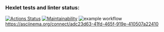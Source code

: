 ### Hexlet tests and linter status:
[![Actions Status](https://github.com/Fessaer/frontend-project-lvl1/workflows/hexlet-check/badge.svg)](https://github.com/Fessaer/frontend-project-lvl1/actions)
[![Maintainability](https://api.codeclimate.com/v1/badges/4cec73e9614bd88c1973/maintainability)](https://codeclimate.com/github/Fessaer/frontend-project-lvl1/maintainability)
![example workflow](https://github.com/Fessaer/frontend-project-lvl1/actions/workflows/main.yml/badge.svg)
https://asciinema.org/connect/adc23d63-41fd-465f-919e-410507a22410

